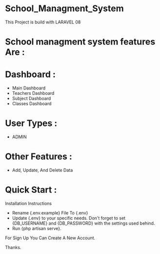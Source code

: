 # School_Managment_System
This Project is build with LARAVEL 08 
# School managment system features Are :
# Dashboard :
- Main Dashboard
- Teachers Dashboard
- Subject Dashboard
- Classes Dashboard
# User Types :
- ADMIN
# Other Features :
- Add, Update, And Delete Data 
# Quick Start :
 Installation Instructions 
- Rename {.env.example} File To {.env}
- Update {.env} to your specific needs. Don't forget to set {DB_USERNAME} and {DB_PASSWORD} with the settings used behind.
- Run {php artisan serve}.

 For Sign Up You Can Create A New Account.
 
 Thanks.
